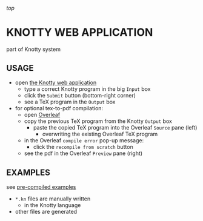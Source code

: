 <h6>top

# KNOTTY WEB APPLICATION
part of Knotty system

## USAGE
- open [the Knotty web application][linkWebapp]
  - type a correct Knotty program in the big `Input` box
  - click the `Submit` button (bottom-right corner)
  - see a TeX program in the `Output` box
- for optional tex-to-pdf compilation:
  - open [Overleaf][linkOverleaf]
  - copy the previous TeX program from the Knotty `Output` box
    - paste the copied TeX program into the Overleaf `Source` pane (left)
      - overwriting the existing Overleaf TeX program
  - in the Overleaf `compile error` pop-up message:
    - click the `recompile from scratch` button
  - see the pdf in the Overleaf `Preview` pane (right)

## EXAMPLES
see [pre-compiled examples][linkBinaryExamples]
- `*.kn` files are manually written
  - in the Knotty language
- other files are generated

[linkWebapp]:
http://99.64.48.184/Knotty
[linkOverleaf]:
https://www.overleaf.com/docs?template=overleaf
[linkBinaryExamples]:
https://github.com/vuphan314/CS4365/tree/master/code/engine/examples
